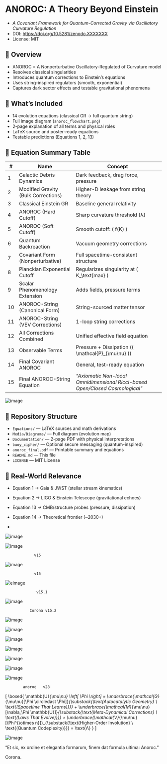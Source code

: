 # ANOROC: A Theory Beyond Einstein

- *A Covariant Framework for Quantum-Corrected Gravity via Oscillatory Curvature Regulation*
- DOI: https://doi.org/10.5281/zenodo.XXXXXXX
- License: MIT

## 🔭 Overview

- ANOROC = A Nonperturbative Oscillatory-Regulated of Curvature model
- Resolves classical singularities
- Introduces quantum corrections to Einstein’s equations
- Uses string-inspired regulators (smooth, exponential)
- Captures dark sector effects and testable gravitational phenomena

## 📘 What’s Included

- 14 evolution equations (classical GR → full quantum string)
- Full image diagram (`anoroc_flowchart.png`)
- 2-page explanation of all terms and physical roles
- LaTeX source and poster-ready equations
- Testable predictions (Equations 1, 2, 13)


## 📐 Equation Summary Table

| #  | Name                                   | Concept                                 |
|----|----------------------------------------|------------------------------------------|
| 1  | Galactic Debris Dynamics              | Dark feedback, drag force, pressure      |
| 2  | Modified Gravity (Bulk Corrections)   | Higher-D leakage from string theory      |
| 3  | Classical Einstein GR                 | Baseline general relativity              |
| 4  | ANOROC (Hard Cutoff)                  | Sharp curvature threshold (λ)            |
| 5  | ANOROC (Soft Cutoff)                  | Smooth cutoff: \( f(K) \)                |
| 6  | Quantum Backreaction                  | Vacuum geometry corrections              |
| 7  | Covariant Form (Nonperturbative)      | Full spacetime-consistent structure      |
| 8  | Planckian Exponential Cutoff          | Regularizes singularity at \( K_\text{max} \) |
| 9  | Scalar Phenomenology Extension        | Adds fields, pressure terms              |
| 10 | ANOROC-String (Canonical Form)        | String-sourced matter tensor             |
| 11 | ANOROC-String (VEV Corrections)       | 1-loop string corrections                |
| 12 | All Corrections Combined              | Unified effective field equation         |
| 13 | Observable Terms                      | Pressure + Dissipation (\( \mathcal{P}_{\mu\nu} \)) |
| 14 | Final Covariant ANOROC                | General, test-ready equation             |
| 15 | Final ANOROC-String Equation                |    *"Axiomatic Non-local Omnidimensional Ricci-based Open/Closed Cosmological"*  

![image](https://github.com/user-attachments/assets/b8ba2769-15bf-470a-b289-0d52215c74db)


         

## 📂 Repository Structure

- `Equations/` — LaTeX sources and math derivations
- `Media/Diagrams/` — Full diagram (evolution map)
- `Documentation/` — 2-page PDF with physical interpretations
- `buoy_cipher/` — Optional secure messaging (quantum-inspired)
- `anoroc_final.pdf` — Printable summary and equations
- `README.md` — This file
- `LICENSE` — MIT License

## 🔬 Real-World Relevance

- Equation 1 → Gaia & JWST (stellar stream kinematics)
- Equation 2 → LIGO & Einstein Telescope (gravitational echoes)
- Equation 13 → CMB/structure probes (pressure, dissipation)
- Equation 14 → Theoretical frontier (~2030+)

- 
![image](https://github.com/user-attachments/assets/2f206284-e43e-42d3-873e-c18957bfa1e5)



![image](https://github.com/user-attachments/assets/3e88c93c-5d44-4ed7-bd3a-6784bb77bf7c)



                 v15
![image](https://github.com/user-attachments/assets/5d00ea92-9e30-4930-ac7e-486089317a89)



                 v15
![eimage](https://github.com/user-attachments/assets/0e5642c4-ea2f-4ac7-8bf5-8c22c4bb28d8)


                  v15.1

![image](https://github.com/user-attachments/assets/fd9f1ed0-f477-48da-9961-60f48f715e9b)





               Corona v15.2 
![image](https://github.com/user-attachments/assets/c0bd1929-637f-4307-bda1-4bea05bc434f)

![image](https://github.com/user-attachments/assets/e9df29df-ec23-4c6c-b2c6-9df3e6e34665)


![image](https://github.com/user-attachments/assets/be109b35-c857-4e55-b0dd-4f02a39eaddf)

![image](https://github.com/user-attachments/assets/0b636a81-905f-467b-99e2-59b994d9fadc)


![image](https://github.com/user-attachments/assets/b4d603f0-1491-4e6b-8973-9fd5e710dda2)


![image](https://github.com/user-attachments/assets/1943eb22-f376-48f0-889d-8ec4ec99af5f)


![image](https://github.com/user-attachments/assets/87817188-8ee8-4532-8db1-ba41acb2e105)



            anoroc   v28

\[
\boxed{
\mathbb{U}_{\mu\nu} \left[ \Phi \right] = \underbrace{\mathcal{G}_{\mu\nu}[\Phi \circledast \Phi]}_{\substack{\text{Autocatalytic Geometry} \\ \text{(Spacetime That Learns)}}} + \underbrace{\mathcal{M}_{\mu\nu}[\nabla_\Phi \mathbb{U}]}_{\substack{\text{Meta-Dynamical Corrections} \\ \text{(Laws That Evolve)}}} + \underbrace{\mathcal{V}_{\mu\nu}[\Phi^{\otimes n}]}_{\substack{\text{Higher-Order Involution} \\ \text{(Quantum Codeplexity)}}} = \text{Λ}
}
\]

![image](https://github.com/user-attachments/assets/fd33e45b-4ec9-4555-bf56-9221590c98be)



“Et sic, ex ordine et elegantia formarum, finem dat formula ultima: Anoroc.”


Corona.
